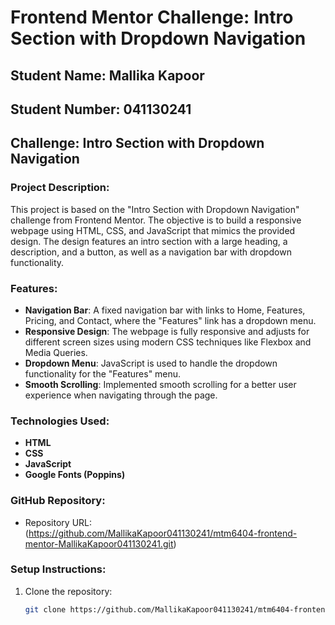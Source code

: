 # Frontend Mentor Challenge: Intro Section with Dropdown Navigation

## Student Name: Mallika Kapoor
## Student Number: 041130241
## Challenge: Intro Section with Dropdown Navigation

### Project Description:
This project is based on the "Intro Section with Dropdown Navigation" challenge from Frontend Mentor. The objective is to build a responsive webpage using HTML, CSS, and JavaScript that mimics the provided design. The design features an intro section with a large heading, a description, and a button, as well as a navigation bar with dropdown functionality.

### Features:
- **Navigation Bar**: A fixed navigation bar with links to Home, Features, Pricing, and Contact, where the "Features" link has a dropdown menu.
- **Responsive Design**: The webpage is fully responsive and adjusts for different screen sizes using modern CSS techniques like Flexbox and Media Queries.
- **Dropdown Menu**: JavaScript is used to handle the dropdown functionality for the "Features" menu.
- **Smooth Scrolling**: Implemented smooth scrolling for a better user experience when navigating through the page.

### Technologies Used:
- **HTML**
- **CSS**
- **JavaScript**
- **Google Fonts (Poppins)**

### GitHub Repository:
- Repository URL: (https://github.com/MallikaKapoor041130241/mtm6404-frontend-mentor-MallikaKapoor041130241.git)

### Setup Instructions:
1. Clone the repository:
   ```bash
   git clone https://github.com/MallikaKapoor041130241/mtm6404-frontend-mentor-MallikaKapoor041130241.git
